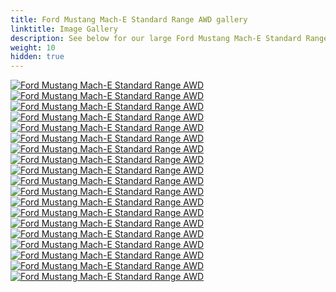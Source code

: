 ```yaml
---
title: Ford Mustang Mach-E Standard Range AWD gallery
linktitle: Image Gallery
description: See below for our large Ford Mustang Mach-E Standard Range AWD image gallery. Click pictures for high-resolution versions.
weight: 10
hidden: true
---
```

<!-- markdownlint-disable MD033 -->
<object type="image/svg+xml" data="../modelnavigation.svg"></object>
<div class="pswp-gallery pswp-gallery--single-column" id="my-gallery">
<a href="https://media.evkx.net/multimedia/models/ford/mustang_mach-e/mustang_mach-e_standard_range_awd/charging_1.jpg"
data-pswp-src="https://media.evkx.net/multimedia/models/ford/mustang_mach-e/mustang_mach-e_standard_range_awd/charging_1.jpg"
data-pswp-width="3000"
data-pswp-height="1736" 
target="_blank">
<img src="https://media.evkx.net/multimedia/models/ford/mustang_mach-e/mustang_mach-e_standard_range_awd/charging_1_st.jpg" alt="Ford Mustang Mach-E Standard Range AWD" />
</a>
<a href="https://media.evkx.net/multimedia/models/ford/mustang_mach-e/mustang_mach-e_standard_range_awd/charging_2.jpg"
data-pswp-src="https://media.evkx.net/multimedia/models/ford/mustang_mach-e/mustang_mach-e_standard_range_awd/charging_2.jpg"
data-pswp-width="3000"
data-pswp-height="1999" 
target="_blank">
<img src="https://media.evkx.net/multimedia/models/ford/mustang_mach-e/mustang_mach-e_standard_range_awd/charging_2_st.jpg" alt="Ford Mustang Mach-E Standard Range AWD" />
</a>
<a href="https://media.evkx.net/multimedia/models/ford/mustang_mach-e/mustang_mach-e_standard_range_awd/exterior_1.jpg"
data-pswp-src="https://media.evkx.net/multimedia/models/ford/mustang_mach-e/mustang_mach-e_standard_range_awd/exterior_1.jpg"
data-pswp-width="3000"
data-pswp-height="1642" 
target="_blank">
<img src="https://media.evkx.net/multimedia/models/ford/mustang_mach-e/mustang_mach-e_standard_range_awd/exterior_1_st.jpg" alt="Ford Mustang Mach-E Standard Range AWD" />
</a>
<a href="https://media.evkx.net/multimedia/models/ford/mustang_mach-e/mustang_mach-e_standard_range_awd/exterior_2.jpg"
data-pswp-src="https://media.evkx.net/multimedia/models/ford/mustang_mach-e/mustang_mach-e_standard_range_awd/exterior_2.jpg"
data-pswp-width="3000"
data-pswp-height="2001" 
target="_blank">
<img src="https://media.evkx.net/multimedia/models/ford/mustang_mach-e/mustang_mach-e_standard_range_awd/exterior_2_st.jpg" alt="Ford Mustang Mach-E Standard Range AWD" />
</a>
<a href="https://media.evkx.net/multimedia/models/ford/mustang_mach-e/mustang_mach-e_standard_range_awd/exterior_3.jpg"
data-pswp-src="https://media.evkx.net/multimedia/models/ford/mustang_mach-e/mustang_mach-e_standard_range_awd/exterior_3.jpg"
data-pswp-width="3000"
data-pswp-height="2001" 
target="_blank">
<img src="https://media.evkx.net/multimedia/models/ford/mustang_mach-e/mustang_mach-e_standard_range_awd/exterior_3_st.jpg" alt="Ford Mustang Mach-E Standard Range AWD" />
</a>
<a href="https://media.evkx.net/multimedia/models/ford/mustang_mach-e/mustang_mach-e_standard_range_awd/exterior_4.jpg"
data-pswp-src="https://media.evkx.net/multimedia/models/ford/mustang_mach-e/mustang_mach-e_standard_range_awd/exterior_4.jpg"
data-pswp-width="3000"
data-pswp-height="2001" 
target="_blank">
<img src="https://media.evkx.net/multimedia/models/ford/mustang_mach-e/mustang_mach-e_standard_range_awd/exterior_4_st.jpg" alt="Ford Mustang Mach-E Standard Range AWD" />
</a>
<a href="https://media.evkx.net/multimedia/models/ford/mustang_mach-e/mustang_mach-e_standard_range_awd/exterior_5.jpg"
data-pswp-src="https://media.evkx.net/multimedia/models/ford/mustang_mach-e/mustang_mach-e_standard_range_awd/exterior_5.jpg"
data-pswp-width="3000"
data-pswp-height="2250" 
target="_blank">
<img src="https://media.evkx.net/multimedia/models/ford/mustang_mach-e/mustang_mach-e_standard_range_awd/exterior_5_st.jpg" alt="Ford Mustang Mach-E Standard Range AWD" />
</a>
<a href="https://media.evkx.net/multimedia/models/ford/mustang_mach-e/mustang_mach-e_standard_range_awd/frontseats_1.jpg"
data-pswp-src="https://media.evkx.net/multimedia/models/ford/mustang_mach-e/mustang_mach-e_standard_range_awd/frontseats_1.jpg"
data-pswp-width="3000"
data-pswp-height="1999" 
target="_blank">
<img src="https://media.evkx.net/multimedia/models/ford/mustang_mach-e/mustang_mach-e_standard_range_awd/frontseats_1_st.jpg" alt="Ford Mustang Mach-E Standard Range AWD" />
</a>
<a href="https://media.evkx.net/multimedia/models/ford/mustang_mach-e/mustang_mach-e_standard_range_awd/frunk_1.jpg"
data-pswp-src="https://media.evkx.net/multimedia/models/ford/mustang_mach-e/mustang_mach-e_standard_range_awd/frunk_1.jpg"
data-pswp-width="3000"
data-pswp-height="1999" 
target="_blank">
<img src="https://media.evkx.net/multimedia/models/ford/mustang_mach-e/mustang_mach-e_standard_range_awd/frunk_1_st.jpg" alt="Ford Mustang Mach-E Standard Range AWD" />
</a>
<a href="https://media.evkx.net/multimedia/models/ford/mustang_mach-e/mustang_mach-e_standard_range_awd/headlights_1.jpg"
data-pswp-src="https://media.evkx.net/multimedia/models/ford/mustang_mach-e/mustang_mach-e_standard_range_awd/headlights_1.jpg"
data-pswp-width="3000"
data-pswp-height="1999" 
target="_blank">
<img src="https://media.evkx.net/multimedia/models/ford/mustang_mach-e/mustang_mach-e_standard_range_awd/headlights_1_st.jpg" alt="Ford Mustang Mach-E Standard Range AWD" />
</a>
<a href="https://media.evkx.net/multimedia/models/ford/mustang_mach-e/mustang_mach-e_standard_range_awd/interior_1.jpg"
data-pswp-src="https://media.evkx.net/multimedia/models/ford/mustang_mach-e/mustang_mach-e_standard_range_awd/interior_1.jpg"
data-pswp-width="3000"
data-pswp-height="1999" 
target="_blank">
<img src="https://media.evkx.net/multimedia/models/ford/mustang_mach-e/mustang_mach-e_standard_range_awd/interior_1_st.jpg" alt="Ford Mustang Mach-E Standard Range AWD" />
</a>
<a href="https://media.evkx.net/multimedia/models/ford/mustang_mach-e/mustang_mach-e_standard_range_awd/interior_2.jpg"
data-pswp-src="https://media.evkx.net/multimedia/models/ford/mustang_mach-e/mustang_mach-e_standard_range_awd/interior_2.jpg"
data-pswp-width="3000"
data-pswp-height="1999" 
target="_blank">
<img src="https://media.evkx.net/multimedia/models/ford/mustang_mach-e/mustang_mach-e_standard_range_awd/interior_2_st.jpg" alt="Ford Mustang Mach-E Standard Range AWD" />
</a>
<a href="https://media.evkx.net/multimedia/models/ford/mustang_mach-e/mustang_mach-e_standard_range_awd/interior_3.jpg"
data-pswp-src="https://media.evkx.net/multimedia/models/ford/mustang_mach-e/mustang_mach-e_standard_range_awd/interior_3.jpg"
data-pswp-width="3000"
data-pswp-height="2242" 
target="_blank">
<img src="https://media.evkx.net/multimedia/models/ford/mustang_mach-e/mustang_mach-e_standard_range_awd/interior_3_st.jpg" alt="Ford Mustang Mach-E Standard Range AWD" />
</a>
<a href="https://media.evkx.net/multimedia/models/ford/mustang_mach-e/mustang_mach-e_standard_range_awd/main_1.jpg"
data-pswp-src="https://media.evkx.net/multimedia/models/ford/mustang_mach-e/mustang_mach-e_standard_range_awd/main_1.jpg"
data-pswp-width="3000"
data-pswp-height="1674" 
target="_blank">
<img src="https://media.evkx.net/multimedia/models/ford/mustang_mach-e/mustang_mach-e_standard_range_awd/main_1_st.jpg" alt="Ford Mustang Mach-E Standard Range AWD" />
</a>
<a href="https://media.evkx.net/multimedia/models/ford/mustang_mach-e/mustang_mach-e_standard_range_awd/rearlights_1.jpg"
data-pswp-src="https://media.evkx.net/multimedia/models/ford/mustang_mach-e/mustang_mach-e_standard_range_awd/rearlights_1.jpg"
data-pswp-width="3000"
data-pswp-height="1999" 
target="_blank">
<img src="https://media.evkx.net/multimedia/models/ford/mustang_mach-e/mustang_mach-e_standard_range_awd/rearlights_1_st.jpg" alt="Ford Mustang Mach-E Standard Range AWD" />
</a>
<a href="https://media.evkx.net/multimedia/models/ford/mustang_mach-e/mustang_mach-e_standard_range_awd/screens_1.jpg"
data-pswp-src="https://media.evkx.net/multimedia/models/ford/mustang_mach-e/mustang_mach-e_standard_range_awd/screens_1.jpg"
data-pswp-width="3000"
data-pswp-height="2000" 
target="_blank">
<img src="https://media.evkx.net/multimedia/models/ford/mustang_mach-e/mustang_mach-e_standard_range_awd/screens_1_st.jpg" alt="Ford Mustang Mach-E Standard Range AWD" />
</a>
<a href="https://media.evkx.net/multimedia/models/ford/mustang_mach-e/mustang_mach-e_standard_range_awd/secondrowseats_1.jpg"
data-pswp-src="https://media.evkx.net/multimedia/models/ford/mustang_mach-e/mustang_mach-e_standard_range_awd/secondrowseats_1.jpg"
data-pswp-width="3000"
data-pswp-height="2250" 
target="_blank">
<img src="https://media.evkx.net/multimedia/models/ford/mustang_mach-e/mustang_mach-e_standard_range_awd/secondrowseats_1_st.jpg" alt="Ford Mustang Mach-E Standard Range AWD" />
</a>
<a href="https://media.evkx.net/multimedia/models/ford/mustang_mach-e/mustang_mach-e_standard_range_awd/speakers_1.jpg"
data-pswp-src="https://media.evkx.net/multimedia/models/ford/mustang_mach-e/mustang_mach-e_standard_range_awd/speakers_1.jpg"
data-pswp-width="3000"
data-pswp-height="2250" 
target="_blank">
<img src="https://media.evkx.net/multimedia/models/ford/mustang_mach-e/mustang_mach-e_standard_range_awd/speakers_1_st.jpg" alt="Ford Mustang Mach-E Standard Range AWD" />
</a>
<a href="https://media.evkx.net/multimedia/models/ford/mustang_mach-e/mustang_mach-e_standard_range_awd/trunk_1.jpg"
data-pswp-src="https://media.evkx.net/multimedia/models/ford/mustang_mach-e/mustang_mach-e_standard_range_awd/trunk_1.jpg"
data-pswp-width="3000"
data-pswp-height="1721" 
target="_blank">
<img src="https://media.evkx.net/multimedia/models/ford/mustang_mach-e/mustang_mach-e_standard_range_awd/trunk_1_st.jpg" alt="Ford Mustang Mach-E Standard Range AWD" />
</a>
</div>
<script type="module">
  import PhotoSwipeLightbox from '/js/photoswipe-lightbox.esm.js';
    const lightbox = new PhotoSwipeLightbox({
       gallery: '#my-gallery',
        children: 'a',
        pswpModule: () => import('/js/photoswipe.esm.js')
    });
lightbox.init();
</script>
